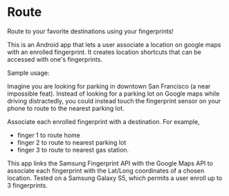 # Route
Route to your favorite destinations using your fingerprints!

This is an Android app that lets a user associate a location on google maps with an enrolled fingerprint.
It creates location shortcuts that can be accessed with one's fingerprints. 

Sample usage:

Imagine you are looking for parking in downtown San Francisco (a near impossible feat). Instead of looking for a parking lot on Google maps while driving distractedly, you could instead touch the fingerprint sensor on your phone to route to the nearest parking lot.

Associate each enrolled fingerprint with a destination. For example,
  - finger 1 to route home
  - finger 2 to route to nearest parking lot
  - finger 3 to route to nearest gas station.
  
This app links the Samsung Fingerprint API with the Google Maps API to associate each fingerprint with the Lat/Long coordinates of a chosen location. Tested on a Samsung Galaxy S5, which permits a user enroll up to 3 fingerprints. 
